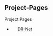 ## Project-Pages

Project Pages

- [<img width="16" vertical-align="bottom" src="https://jsd.onmicrosoft.cn/gh/jermainn/cdn@master/project_pages/favicon/DR-Net_1.png"> DR-Net](https://jermainn.github.io/Project-Pages/DR-Net/) 

